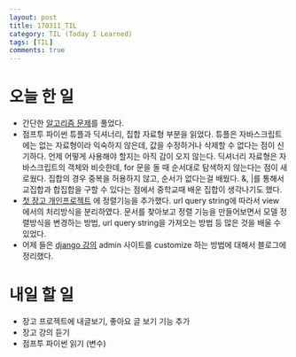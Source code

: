 ```yaml
---
layout: post
title: 170311_TIL
category: TIL (Today I Learned)
tags: [TIL]
comments: true
---
```

# 오늘 한 일
- 간단한 [알고리즘 문제](http://tryhelloworld.co.kr/challenges)를 풀었다.
- 점프투 파이썬 튜플과 딕셔너리, 집합 자료형 부분을 읽었다. 튜플은 자바스크립트에는 없는 자료형이라 익숙하지 않은데, 값을 수정하거나 삭제할 수 없다는 점이 신기하다. 언제 어떻게 사용해야 할지는 아직 감이 오지 않는다.
 딕셔너리 자료형은 자바스크립트의 객체와 비슷한데, for 문을 돌 때 순서대로 탐색하지 않는다는 점이 새로웠다. 집합의 경우 중복을 허용하지 않고, 순서가 없다는걸 배웠다. &, |를 통해서 교집합과 합집합을 구할 수 있다는 점에서 중학교때 배운 집합이 생각나기도 했다.
- [첫 장고 개인프로젝트](http://siwabada.pythonanywhere.com/) 에 정렬기능을 추가했다. url query string에 따라서 view 에서의 처리방식을 분리하였다. 문서를 찾아보고 정렬 기능을 만들어보면서 모델 정렬방식을 변경하는 방법, url query string을 가져오는 방법 등 많은 것을 배울 수 있었다.
- 어제 들은 [django 강의](https://www.inflearn.com/course/django-%ED%8C%8C%EC%9D%B4%EC%8D%AC-%EC%9E%A5%EA%B3%A0-%EA%B0%95%EC%A2%8C/) admin 사이트를 customize 하는 방법에 대해서 블로그에 정리했다.


# 내일 할 일
- 장고 프로젝트에 내글보기, 좋아요 글 보기 기능 추가
- 장고 강의 듣기
- 점프투 파이썬 읽기 (변수)
